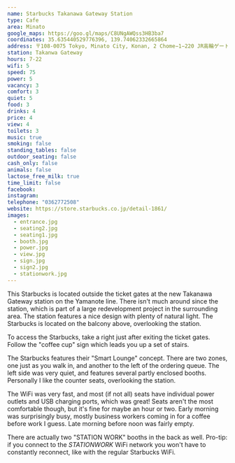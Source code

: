 ```yaml
---
name: Starbucks Takanawa Gateway Station
type: Cafe
area: Minato
google_maps: https://goo.gl/maps/C8UNgAWQss3HB3ba7
coordinates: 35.635440529776396, 139.74062332665864
address: 〒108-0075 Tokyo, Minato City, Konan, 2 Chome−1−220 JR高輪ゲートウェイ駅改札外３階
station: Takanwa Gateway
hours: 7-22
wifi: 5
speed: 75
power: 5
vacancy: 3
comfort: 3
quiet: 5
food: 3
drinks: 4
price: 4
view: 4
toilets: 3
music: true
smoking: false
standing_tables: false
outdoor_seating: false
cash_only: false
animals: false
lactose_free_milk: true
time_limit: false
facebook: 
instagram: 
telephone: "0362772508"
website: https://store.starbucks.co.jp/detail-1861/
images:
  - entrance.jpg
  - seating2.jpg
  - seating1.jpg
  - booth.jpg
  - power.jpg
  - view.jpg
  - sign.jpg
  - sign2.jpg
  - stationwork.jpg
---
```


This Starbucks is located outside the ticket gates at the new Takanawa Gateway station on the Yamanote line. There isn't much around since the station, which is part of a large redevelopment project in the surrounding area. The station features a nice design with plenty of natural light. The Starbucks is located on the balcony above, overlooking the station.

To access the Starbucks, take a right just after exiting the ticket gates. Follow the "coffee cup" sign which leads you up a set of stairs.

The Starbucks features their "Smart Lounge" concept. There are two zones, one just as you walk in, and another to the left of the ordering queue. The left side was very quiet, and features several partly enclosed booths. Personally I like the counter seats, overlooking the station.

The WiFi was very fast, and most (if not all) seats have individual power outlets and USB charging ports, which was great! Seats aren't the most comfortable though, but it's fine for maybe an hour or two. Early morning was surprisingly busy, mostly business workers coming in for a coffee before work I guess. Late morning before noon was fairly empty.

There are actually two "STATION WORK" booths in the back as well. Pro-tip: if you connect to the *STATIONWORK* WiFi network you won't have to constantly reconnect, like with the regular Starbucks WiFi.
